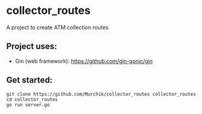 # collector_routes
A project to create ATM collection routes

## Project uses:
* Gin (web framework): https://github.com/gin-gonic/gin

## Get started:
```
git clone https://github.com/Murchik/collector_routes collector_routes
cd collector_routes
go run server.go
```
